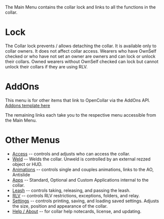 The Main Menu contains the collar lock and links to all the functions in the collar.

# Lock
The Collar lock prevents / allows detaching the collar. It is available only to collar owners.  It does not affect collar access.  Wearers who have OwnSelf checked or who have not set an owner are owners and can lock or unlock their collars.  Owned wearers without OwnSelf checked can lock but cannot unlock their collars if they are using RLV.

# AddOns
This menu is for other items that link to OpenCollar via the AddOns API.  [Addons template here](https://github.com/OpenCollarTeam/OpenCollar/blob/master/src/spares/oc_addon_template.lsl)   

The remaining links each take you to the respective menu accessible from the Main Menu.

# Other Menus

* [Access](/docs/Access) -- controls and adjusts who can access the collar.   
* [Weld](/docs/Weld) -- Welds the collar.  Unweld is controlled by an external rezzed object or HUD.
* [Animations](/docs/Animations) -- controls single and couples animations, links to the AO, Antislide
* [Apps](/docs/Apps) -- Standard, Optional and Custom Applications internal to the collar.
* [Leash](/docs/Leash) -- controls taking, releasing, and passing the leash.
* [RLV](/docs/RLV) -- controls RLV restrictions, exceptions, folders, and relay.
* [Settings](/docs/Settings) -- controls printing, saving, and loading saved settings. Adjusts the size, position and appearance of the collar.
* [Help / About](/docs/Help-About) -- for collar help notecards, license, and updating.
